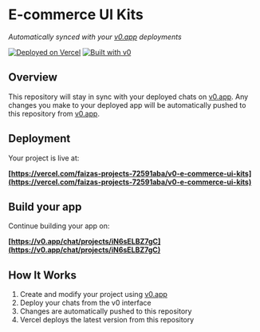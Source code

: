 # E-commerce UI Kits

*Automatically synced with your [v0.app](https://v0.app) deployments*

[![Deployed on Vercel](https://img.shields.io/badge/Deployed%20on-Vercel-black?style=for-the-badge&logo=vercel)](https://vercel.com/faizas-projects-72591aba/v0-e-commerce-ui-kits)
[![Built with v0](https://img.shields.io/badge/Built%20with-v0.app-black?style=for-the-badge)](https://v0.app/chat/projects/iN6sELBZ7gC)

## Overview

This repository will stay in sync with your deployed chats on [v0.app](https://v0.app).
Any changes you make to your deployed app will be automatically pushed to this repository from [v0.app](https://v0.app).

## Deployment

Your project is live at:

**[https://vercel.com/faizas-projects-72591aba/v0-e-commerce-ui-kits](https://vercel.com/faizas-projects-72591aba/v0-e-commerce-ui-kits)**

## Build your app

Continue building your app on:

**[https://v0.app/chat/projects/iN6sELBZ7gC](https://v0.app/chat/projects/iN6sELBZ7gC)**

## How It Works

1. Create and modify your project using [v0.app](https://v0.app)
2. Deploy your chats from the v0 interface
3. Changes are automatically pushed to this repository
4. Vercel deploys the latest version from this repository